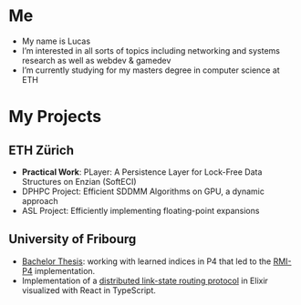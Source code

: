 # Me
- My name is Lucas
- I’m interested in all sorts of topics including networking and systems research as well as webdev & gamedev
- I’m currently studying for my masters degree in computer science at ETH

# My Projects

## ETH Zürich
- **Practical Work**: PLayer: A Persistence Layer for Lock-Free Data Structures on Enzian (SoftECI)
- DPHPC Project: Efficient SDDMM Algorithms on GPU, a dynamic approach
- ASL Project: Efficiently implementing floating-point expansions

## University of Fribourg

- [Bachelor Thesis](https://github.com/Cobra8/bachelor-thesis): working with learned indices in P4 that led to the [RMI-P4](https://github.com/Cobra8/RMI-P4) implementation.
- Implementation of a [distributed link-state routing protocol](https://github.com/Cobra8/DistributedProgramming) in Elixir visualized with React in TypeScript.
